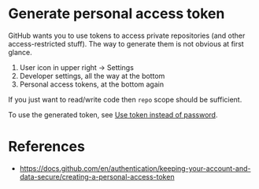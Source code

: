 # Generate personal access token

GitHub wants you to use tokens to access private repositories (and other access-restricted stuff). The way to generate them is not obvious at first glance.

1. User icon in upper right -> Settings
2. Developer settings, all the way at the bottom
3. Personal access tokens, at the bottom again

If you just want to read/write code then `repo` scope should be sufficient.

To use the generated token, see [Use token instead of password](/git/token-instead-password.md).

# References
- https://docs.github.com/en/authentication/keeping-your-account-and-data-secure/creating-a-personal-access-token
